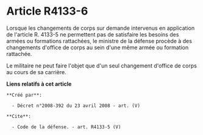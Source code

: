 # Article R4133-6

Lorsque les changements de corps sur demande intervenus en application de l'article R. 4133-5 ne permettent pas de satisfaire
les besoins des armées ou formations rattachées, le ministre de la défense procède à des changements d'office de corps au
sein d'une même armée ou formation rattachée. 

Le militaire ne peut faire l'objet que d'un seul changement d'office de corps au cours de sa carrière.

**Liens relatifs à cet article**

	**Créé par**:

	  - Décret n°2008-392 du 23 avril 2008 - art. (V)

	**Cite**:

	  - Code de la défense. - art. R4133-5 (V)
